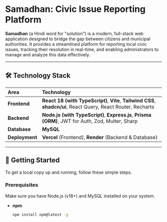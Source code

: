 # Samadhan: Civic Issue Reporting Platform

**Samadhan** (a Hindi word for "solution") is a modern, full-stack web application designed to bridge the gap between citizens and municipal authorities. It provides a streamlined platform for reporting local civic issues, tracking their resolution in real-time, and enabling administrators to manage and analyze this data effectively.

---

## 🛠️ Technology Stack

| Area      | Technology                                                                                                  |
| :-------- | :---------------------------------------------------------------------------------------------------------- |
| **Frontend** | **React 18 (with TypeScript)**, **Vite**, **Tailwind CSS**, **shadcn/ui**, React Query, React Router, Recharts |
| **Backend** | **Node.js (with TypeScript)**, **Express.js**, **Prisma (ORM)**, JWT for Auth, Zod, Multer, Sharp           |
| **Database** | **MySQL** |
| **Deployment**| **Vercel** (Frontend), **Render** (Backend & Database)                                                        |

---

## 🚀 Getting Started

To get a local copy up and running, follow these simple steps.

### Prerequisites

Make sure you have Node.js (v18+) and MySQL installed on your system.
* **npm**
  ```bash
  npm install npm@latest -g
